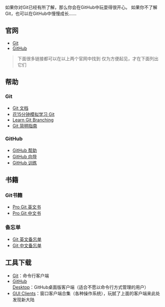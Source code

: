 如果你对Git已经有所了解，那么你会在GitHub中玩耍得很开心。
如果你不了解Git，也可以在GitHub中慢慢成长……

## 官网
* [Git](https://git-scm.com/)
* [GitHub](https://github.com/)
> 下面很多链接都可以在以上两个官网中找到
> 仅为方便起见，才在下面列出它们


## 帮助
### Git
* [Git 文档](https://git-scm.com/doc)
* [花15分钟模拟学习 Git](https://try.github.io)
* [Learn Git Branching](http://pcottle.github.io/learnGitBranching/)
* [Git 简明指南](http://www.runoob.com/manual/git-guide/)

### GitHub
* [GitHub 帮助](https://help.github.com/)
* [GitHub 向导](https://guides.github.com/)
* [GitHub 训练](https://training.github.com/)

## 书籍
### Git书籍
* [Pro Git 英文书](https://git-scm.com/book/en)
* [Pro Git 中文书](https://git-scm.com/book/zh)

### 备忘单
* [Git 英文备忘单](https://training.github.com/kit/downloads/github-git-cheat-sheet.pdf)
* [Git 中文备忘单](https://training.github.com/kit/downloads/cn/github-git-cheat-sheet.html)

## 工具下载
* [Git](https://git-scm.com)：命令行客户端
* [GitHub Desktop](https://desktop.github.com/)：GitHub桌面版客户端（适合不愿以命令行方式管理的用户）
* [GUI Clients](https://git-scm.com/download/gui/win)：窗口客户端合集（各种操作系统），玩腻了上面的客户端来此处发现新大陆